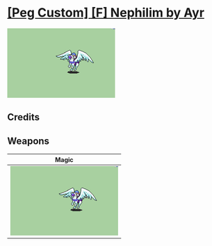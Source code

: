 # [\[Peg Custom\] \[F\] Nephilim by Ayr](./)
 

<img src="./6.%20Magic/Magic_000.png" alt="[Peg Custom] [F] Nephilim by Ayr standing" />

## Credits



## Weapons
 

|Magic |
|  :---: |
| <img alt="Magic animation" src="./6.%20Magic/Magic.gif" /> |
